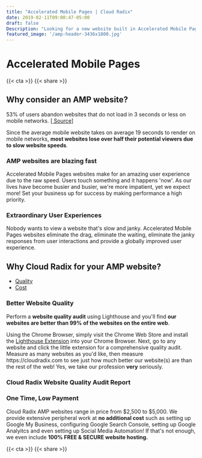 ```yaml
---
title: "Accelerated Mobile Pages | Cloud Radix"
date: 2019-02-11T09:00:47-05:00
draft: false
Description: "Looking for a new website built in Accelerated Mobile Pages? We specialize in building affordable, blazing fast, high quality websites in AMP. (260) 577-3009"
featured_image: '/amp-header-3436x1800.jpg'
---
```

<amp-img class="" src="https://firebasestorage.googleapis.com/v0/b/appsradix.appspot.com/o/images%2Faccelerated-mobile-pages-header.jpg?alt=media&token=175f006f-c5f9-4b5b-a659-212786385247" width="1920" height="654" alt="Accelerated Mobile Pages Website Development Services" title="Accelerated Mobile Pages Website Development Services" layout="responsive">
</amp-img>
<h1 class="h2 col-10 mx4 pb3 pt3">Accelerated Mobile Pages</h1>
{{< cta >}}
{{< share >}}
<h2 class="h3 col-10 mx4 pb3 pt3">Why consider an AMP website?</h2>
<p class="col-10 mx3 pb1 pt1">53% of users abandon websites that do not load in 3 seconds or less on mobile networks. [<a href="https://developers.google.com/web/progressive-web-apps#fast"> Source</a>]</p>
<p class="col-10 mx3 pb1 pt1">Since the average mobile website takes on average 19 seconds to render on mobile networks, <strong>most websites lose over half their potential viewers due to slow website speeds</strong>.</p>
<h3 class="h4 col-10 mx4 pb3 pt3">AMP websites are blazing fast</h3>
<p class="col-10 mx3 pb1 pt1">Accelerated Mobile Pages websites make for an amazing user experience due to the raw speed.  Users touch something and it happens 'now'. As our lives have become busier and busier, we're more impatient, yet we expect more! Set your business up for success by making performance a high priority.</p>
<h3 class="h4 col-10 mx4 pb3 pt3">Extraordinary User Experiences</h3>
<p class="col-10 mx3 pb1 pt1">Nobody wants to view a website that's slow and janky. Accelerated Mobile Pages websites eliminate the drag, eliminate the waiting, eliminate the janky responses from user interactions and provide a globally improved user experience.</p>
<h2 class="h3 col-10 mx4 pb3 pt3">Why Cloud Radix for your AMP website?</h2>
<ul>
	<li><a href="#better-quality">Quality</a></li>
	<li><a href="#lower-cost">Cost</a></li>
</ul>
<h3 class="h4 col-10 mx4 pb3 pt3" id="better-quality">Better Website Quality</h3>
<p class="col-10 mx3 pb1 pt1">Perform a <strong>website quality audit</strong> using Lighthouse and you'll find <strong>our websites are better than 99% of the websites on the entire web</strong>.</p>
<p class="col-10 mx3 pb1 pt1">Using the Chrome Browser, simply visit the Chrome Web Store and install the <a href="https://chrome.google.com/webstore/detail/lighthouse/blipmdconlkpinefehnmjammfjpmpbjk?hl=en">Lighthouse Extension</a> into your Chrome Browser.  Next, go to any website and click the little extension for a comprehensive quality audit. Measure as many websites as you'd like, then measure https://cloudradix.com to see just how much better our website(s) are than the rest of the web! Yes, we take our profession <strong>very</strong> seriously.</p>
<h3 class="h4 col-10 mx4 pb3 pt3">Cloud Radix Website Quality Audit Report</h3>
<amp-img class="" src="https://firebasestorage.googleapis.com/v0/b/appsradix.appspot.com/o/images%2Fcloud-radix-audit-report.jpg?alt=media&token=facc3905-0e18-4436-881b-959603452e26" width="1852" height="832" alt="Accelerated Mobile Pages Website Audit Report on Cloud Radix Website" title="Accelerated Mobile Pages Website Audit Report on Cloud Radix Website" layout="responsive">
</amp-img>
<h3 class="h4 col-10 mx4 pb3 pt3" id="lower-cost">One Time, Low Payment</h3>
<p class="col-10 mx3 pb1 pt1">Cloud Radix AMP websites range in price from $2,500 to $5,000. We provide extensive peripheral work at <strong>no additional cost</strong> such as setting up Google My Business, configuring Google Search Console, setting up Google Analyitcs and even setting up Social Media Automation! If that's not enough, we even include <strong>100% FREE & SECURE website hosting.</strong></p>
{{< cta >}}
{{< share >}}
